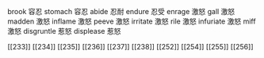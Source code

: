 




brook 容忍
stomach 容忍
abide 忍耐
endure 忍受
enrage 激怒
gall 激怒
madden 激怒
inflame 激怒
peeve 激怒
irritate 激怒
rile 激怒
infuriate 激怒
miff 激怒
disgruntle 惹怒
displease 惹怒

[[233]]
[[234]]
[[235]]
[[236]]
[[237]]
[[238]]
[[252]]
[[254]]
[[255]]
[[256]]